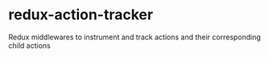 # redux-action-tracker
Redux middlewares to instrument and track actions and their corresponding child actions
